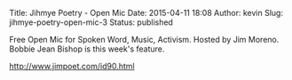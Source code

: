 Title: Jihmye Poetry - Open Mic
Date: 2015-04-11 18:08
Author: kevin
Slug: jihmye-poetry-open-mic-3
Status: published

Free Open Mic for Spoken Word, Music, Activism. Hosted by Jim Moreno. Bobbie Jean Bishop is this week's feature.

http://www.jimpoet.com/id90.html
